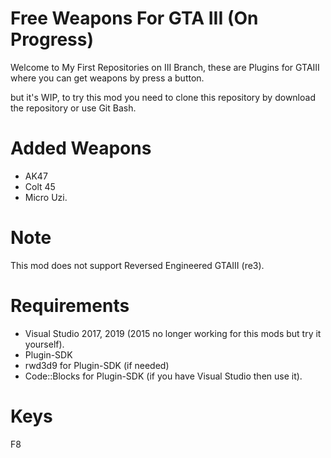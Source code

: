 # Free Weapons For GTA III (On Progress)
Welcome to My First Repositories on III Branch, these are Plugins for GTAIII where you can get weapons by press a button.

but it's WIP, to try this mod you need to clone this repository by download the repository or use Git Bash.

# Added Weapons
- AK47
- Colt 45
- Micro Uzi.

# Note
This mod does not support Reversed Engineered GTAIII (re3).

# Requirements
- Visual Studio 2017, 2019 (2015 no longer working for this mods but try it yourself).
- Plugin-SDK
- rwd3d9 for Plugin-SDK (if needed)
- Code::Blocks for Plugin-SDK (if you have Visual Studio then use it).

# Keys
F8
